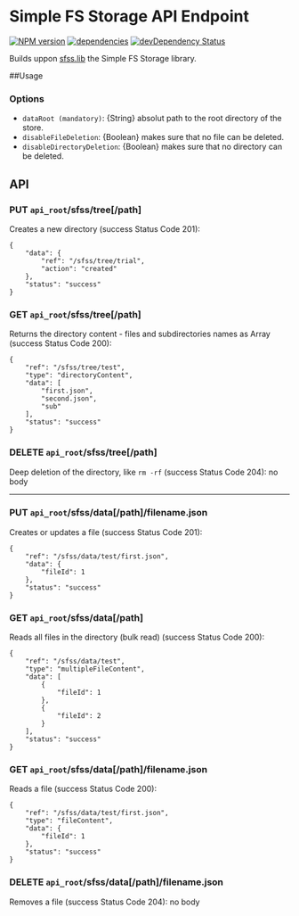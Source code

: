 # Simple FS Storage API Endpoint
[![NPM version](https://badge.fury.io/js/sfss.api.endpoint.svg)](http://badge.fury.io/js/sfss.api.endpoint)
[![dependencies](https://david-dm.org/luscus/sfss.api.endpoint.svg)](https://david-dm.org/luscus/sfss.api.endpoint)
[![devDependency Status](https://david-dm.org/luscus/sfss.api.endpoint/dev-status.svg?theme=shields.io)](https://david-dm.org/luscus/sfss.api.endpoint#info=devDependencies)

Builds uppon [sfss.lib](https://github.com/luscus/sfss.lib) the Simple FS Storage library.

##Usage

### Options

- `dataRoot (mandatory)`: {String} absolut path to the root directory of the store.
- `disableFileDeletion`: {Boolean} makes sure that no file can be deleted.
- `disableDirectoryDeletion`: {Boolean} makes sure that no directory can be deleted.


## API

### PUT `api_root`/sfss/tree[/path]

Creates a new directory (success Status Code 201):

    {
        "data": {
            "ref": "/sfss/tree/trial",
            "action": "created"
        },
        "status": "success"
    }

### GET `api_root`/sfss/tree[/path]

Returns the directory content - files and subdirectories names as Array (success Status Code 200):

    {
        "ref": "/sfss/tree/test",
        "type": "directoryContent",
        "data": [
            "first.json",
            "second.json",
            "sub"
        ],
        "status": "success"
    }

### DELETE `api_root`/sfss/tree[/path]

Deep deletion of the directory, like `rm -rf` (success Status Code 204): no body

-------

### PUT `api_root`/sfss/data[/path]/filename.json

Creates or updates a file (success Status Code 201):

    {
        "ref": "/sfss/data/test/first.json",
        "data": {
            "fileId": 1
        },
        "status": "success"
    }

### GET `api_root`/sfss/data[/path]

Reads all files in the directory (bulk read) (success Status Code 200):

    {
        "ref": "/sfss/data/test",
        "type": "multipleFileContent",
        "data": [
            {
                "fileId": 1
            },
            {
                "fileId": 2
            }
        ],
        "status": "success"
    }

### GET `api_root`/sfss/data[/path]/filename.json

Reads a file (success Status Code 200):

    {
        "ref": "/sfss/data/test/first.json",
        "type": "fileContent",
        "data": {
            "fileId": 1
        },
        "status": "success"
    }

### DELETE `api_root`/sfss/data[/path]/filename.json

Removes a file (success Status Code 204): no body
